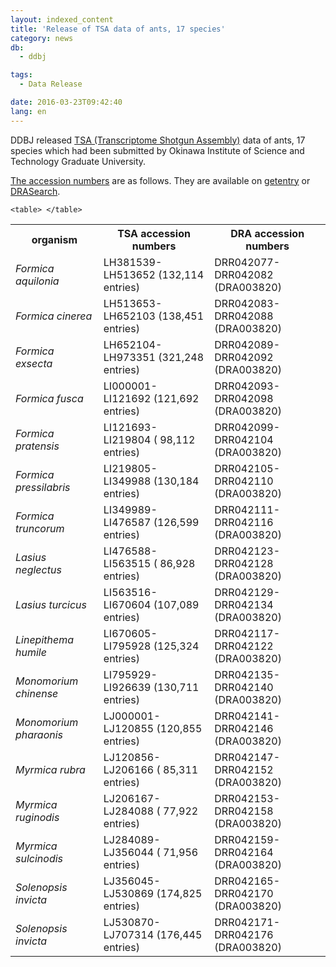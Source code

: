 ```yaml
---
layout: indexed_content
title: 'Release of TSA data of ants, 17 species'
category: news
db:
  - ddbj

tags:
  - Data Release

date: 2016-03-23T09:42:40
lang: en
---
```


<p>DDBJ released <a href="/ddbj/tsa-e.html">TSA (Transcriptome Shotgun Assembly)</a> data of ants, 17 species which had been submitted by Okinawa Institute of Science and Technology Graduate University. </p>

<p><a href="/documents/accessions.html">The accession numbers</a> are as follows. They are available on <a href="http://getentry.ddbj.nig.ac.jp/top-e.html" target="_blank">getentry</a> or <a href="http://ddbj.nig.ac.jp/DRASearch/" target="_blank">DRASearch</a>. </p>

<table class="t04">
    <tbody>
        <tr>
            <th> organism</th>
            <th> TSA accession numbers</th>
            <th> DRA accession numbers</th>
        </tr>
        <tr>
            <td> <em>Formica aquilonia</em></td>
            <td> LH381539-LH513652 (132,114 entries)</td>
            <td> DRR042077-DRR042082 (DRA003820)</td>
        </tr>
        <tr>
            <td> <em>Formica cinerea</em></td>
            <td> LH513653-LH652103 (138,451 entries)</td>
            <td> DRR042083-DRR042088 (DRA003820)</td>
        </tr>
        <tr>
            <td> <em>Formica exsecta</em></td>
            <td> LH652104-LH973351 (321,248 entries)</td>
            <td> DRR042089-DRR042092 (DRA003820)</td>
        </tr>
        <tr>
            <td> <em>Formica fusca</em></td>
            <td> LI000001-LI121692 (121,692 entries)</td>
            <td> DRR042093-DRR042098 (DRA003820)</td>
        </tr>
        <tr>
            <td> <em>Formica pratensis</em></td>
            <td> LI121693-LI219804 ( 98,112 entries)</td>
            <td> DRR042099-DRR042104 (DRA003820)</td>
        </tr>
        <tr>
            <td> <em>Formica pressilabris</em></td>
            <td> LI219805-LI349988 (130,184 entries)</td>
            <td> DRR042105-DRR042110 (DRA003820)</td>
        </tr>
        <tr>
            <td> <em>Formica truncorum</em></td>
            <td> LI349989-LI476587 (126,599 entries)</td>
            <td> DRR042111-DRR042116 (DRA003820)</td>
        </tr>
        <tr>
            <td> <em>Lasius neglectus</em></td>
            <td> LI476588-LI563515 ( 86,928 entries)</td>
            <td> DRR042123-DRR042128 (DRA003820)</td>
        </tr>
        <tr>
            <td> <em>Lasius turcicus</em></td>
            <td> LI563516-LI670604 (107,089 entries)</td>
            <td> DRR042129-DRR042134 (DRA003820)</td>
        </tr>
        <tr>
            <td> <em>Linepithema humile</em></td>
            <td> LI670605-LI795928 (125,324 entries)</td>
            <td> DRR042117-DRR042122 (DRA003820)</td>
        </tr>
        <tr>
            <td> <em>Monomorium chinense</em></td>
            <td> LI795929-LI926639 (130,711 entries)</td>
            <td> DRR042135-DRR042140 (DRA003820)</td>
        </tr>
        <tr>
            <td> <em>Monomorium pharaonis</em></td>
            <td> LJ000001-LJ120855 (120,855 entries)</td>
            <td> DRR042141-DRR042146 (DRA003820)</td>
        </tr>
        <tr>
            <td> <em>Myrmica rubra</em></td>
            <td> LJ120856-LJ206166 ( 85,311 entries)</td>
            <td> DRR042147-DRR042152 (DRA003820)</td>
        </tr>
        <tr>
            <td> <em>Myrmica ruginodis</em></td>
            <td> LJ206167-LJ284088 ( 77,922 entries)</td>
            <td> DRR042153-DRR042158 (DRA003820)</td>
        </tr>
        <tr>
            <td> <em>Myrmica sulcinodis</em></td>
            <td> LJ284089-LJ356044 ( 71,956 entries)</td>
            <td> DRR042159-DRR042164 (DRA003820)</td>
        </tr>
        <tr>
            <td> <em>Solenopsis invicta</em></td>
            <td> LJ356045-LJ530869 (174,825 entries)</td>
            <td> DRR042165-DRR042170 (DRA003820)</td>
        </tr>
        <tr>
            <td> <em>Solenopsis invicta</em></td>
            <td> LJ530870-LJ707314 (176,445 entries)</td>
            <td> DRR042171-DRR042176 (DRA003820)</td>
        </tr>
    </tbody>

    <table> </table>
</table>
